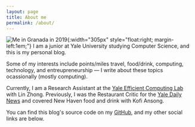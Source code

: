 ```yaml
---
layout: page
title: About me
permalink: /about/
---
```

![Me in Granada in 2019](../images/brandonliu-about.jpg){:width="305px" style="float:right; margin-left:1em;"} I am a junior at Yale University studying Computer Science, and this is my personal blog.

Some of my interests include points/miles travel, food/drink, computing, technology, and entreupreneurship — I write about these topics ocassionally (mostly computing).

Currently, I am a Research Assistant at the [Yale Efficient Computing Lab](http://yecl.org/) with Lin Zhong. Previously, I was the Restaurant Critic for the [Yale Daily News](https://yaledailynews.com/blog/author/brandonliu/) and covered New Haven food and drink with Kofi Ansong.

You can find this blog's source code on my [GitHub](https://github.com/liubrandon/liubrandon.github.io), and my other social  links are below.
